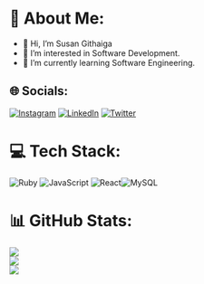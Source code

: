 # 💫 About Me:
- 👋 Hi, I’m Susan Githaiga
- 👀 I’m interested in Software Development.
- 🌱 I’m currently learning Software Engineering.
<!-- - 💞️ I’m looking to collaborate on the design and development of computer networking software. -->

## 🌐 Socials:
[![Instagram](https://img.shields.io/badge/Instagram-%23E4405F.svg?logo=Instagram&logoColor=white)](https://instagram.com/githaiga_sn) [![LinkedIn](https://img.shields.io/badge/LinkedIn-%230077B5.svg?logo=linkedin&logoColor=white)](https://linkedin.com/in/nkedin.com/in/susan-githaiga-2832b11aa/) [![Twitter](https://img.shields.io/badge/Twitter-%231DA1F2.svg?logo=Twitter&logoColor=white)](https://twitter.com/@Su_Githaiga) 

# 💻 Tech Stack:
![Ruby](https://img.shields.io/badge/ruby-%23CC342D.svg?style=for-the-badge&logo=ruby&logoColor=white) ![JavaScript](https://img.shields.io/badge/javascript-%23323330.svg?style=for-the-badge&logo=javascript&logoColor=%23F7DF1E) ![React](https://img.shields.io/badge/react-%2320232a.svg?style=for-the-badge&logo=react&logoColor=%2361DAFB)![MySQL](https://img.shields.io/badge/mysql-%2300f.svg?style=for-the-badge&logo=mysql&logoColor=white)

<!--  ![React Router](https://img.shields.io/badge/React_Router-CA4245?style=for-the-badge&logo=react-router&logoColor=white)  -->
<!-- ![Bootstrap](https://img.shields.io/badge/bootstrap-%23563D7C.svg?style=for-the-badge&logo=bootstrap&logoColor=white) -->
<!-- ![CSS3](https://img.shields.io/badge/css3-%231572B6.svg?style=for-the-badge&logo=css3&logoColor=white)  ![Rails](https://img.shields.io/badge/rails-%23CC0000.svg?style=for-the-badge&logo=ruby-on-rails&logoColor=white)  -->

# 📊 GitHub Stats:
![](https://github-readme-stats.vercel.app/api?username=SusanGithaigaN&theme=dark&hide_border=false&include_all_commits=true&count_private=false)<br/>
![](https://github-readme-streak-stats.herokuapp.com/?user=SusanGithaigaN&theme=dark&hide_border=false)<br/>
![](https://github-readme-stats.vercel.app/api/top-langs/?username=SusanGithaigaN&theme=dark&hide_border=false&include_all_commits=true&count_private=false&layout=compact)
